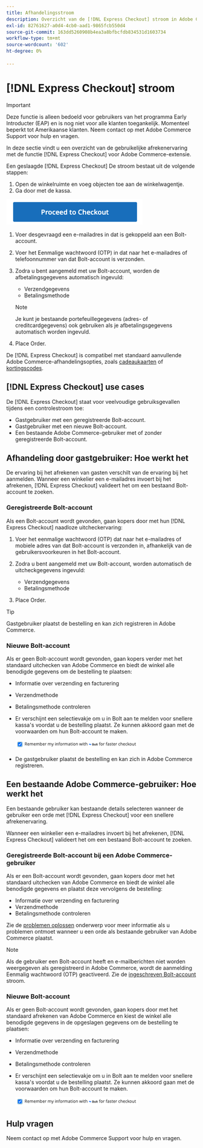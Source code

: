 ```yaml
---
title: Afhandelingsstroom
description: Overzicht van de [!DNL Express Checkout] stroom in Adobe Commerce.
exl-id: 82761627-a0d4-4cb0-aad1-9865fcb550d4
source-git-commit: 163dd5260908b4ea3a8bfbcfdb834531d1603734
workflow-type: tm+mt
source-wordcount: '602'
ht-degree: 0%

---
```


# [!DNL Express Checkout] stroom

>[!IMPORTANT]
>
> Deze functie is alleen bedoeld voor gebruikers van het programma Early Introducter (EAP) en is nog niet voor alle klanten toegankelijk. Momenteel beperkt tot Amerikaanse klanten. Neem contact op met Adobe Commerce Support voor hulp en vragen.

In deze sectie vindt u een overzicht van de gebruikelijke afrekenervaring met de functie [!DNL Express Checkout] voor Adobe Commerce-extensie.

Een geslaagde [!DNL Express Checkout] De stroom bestaat uit de volgende stappen:

1. Open de winkelruimte en voeg objecten toe aan de winkelwagentje.
1. Ga door met de kassa.

![Afhandeling](../assets/proceed-checkout.png)

1. Voer desgevraagd een e-mailadres in dat is gekoppeld aan een Bolt-account.
1. Voer het Eenmalige wachtwoord (OTP) in dat naar het e-mailadres of telefoonnummer van dat Bolt-account is verzonden.
1. Zodra u bent aangemeld met uw Bolt-account, worden de afbetalingsgegevens automatisch ingevuld:

   - Verzendgegevens
   - Betalingsmethode

   >[!NOTE]
   >
   > Je kunt je bestaande portefeuillegegevens (adres- of creditcardgegevens) ook gebruiken als je afbetalingsgegevens automatisch worden ingevuld.

1. Place Order.

De [!DNL Express Checkout] is compatibel met standaard aanvullende Adobe Commerce-afhandelingsopties, zoals [cadeaukaarten](https://docs.magento.com/user-guide/catalog/product-gift-card.html) of [kortingscodes](https://docs.magento.com/user-guide/marketing/price-rules-cart-coupon.html).

## [!DNL Express Checkout] use cases

De [!DNL Express Checkout] staat voor veelvoudige gebruiksgevallen tijdens een controlestroom toe:

- Gastgebruiker met een geregistreerde Bolt-account.
- Gastgebruiker met een nieuwe Bolt-account.
- Een bestaande Adobe Commerce-gebruiker met of zonder geregistreerde Bolt-account.

## Afhandeling door gastgebruiker: Hoe werkt het

De ervaring bij het afrekenen van gasten verschilt van de ervaring bij het aanmelden. Wanneer een winkelier een e-mailadres invoert bij het afrekenen, [!DNL Express Checkout] valideert het om een bestaand Bolt-account te zoeken.

### Geregistreerde Bolt-account

Als een Bolt-account wordt gevonden, gaan kopers door met hun [!DNL Express Checkout] naadloze uitcheckervaring:

1. Voer het eenmalige wachtwoord (OTP) dat naar het e-mailadres of mobiele adres van dat Bolt-account is verzonden in, afhankelijk van de gebruikersvoorkeuren in het Bolt-account.
1. Zodra u bent aangemeld met uw Bolt-account, worden automatisch de uitcheckgegevens ingevuld:

   - Verzendgegevens
   - Betalingsmethode

1. Place Order.

>[!TIP]
>
> Gastgebruiker plaatst de bestelling en kan zich registreren in Adobe Commerce.

### Nieuwe Bolt-account

Als er geen Bolt-account wordt gevonden, gaan kopers verder met het standaard uitchecken van Adobe Commerce en biedt de winkel alle benodigde gegevens om de bestelling te plaatsen:

- Informatie over verzending en facturering
- Verzendmethode
- Betalingsmethode controleren
- Er verschijnt een selectievakje om u in Bolt aan te melden voor snellere kassa&#39;s voordat u de bestelling plaatst. Ze kunnen akkoord gaan met de voorwaarden om hun Bolt-account te maken.

   ![Bolt onthouden](../assets/checked-bolt.png)

- De gastgebruiker plaatst de bestelling en kan zich in Adobe Commerce registreren.

## Een bestaande Adobe Commerce-gebruiker: Hoe werkt het

Een bestaande gebruiker kan bestaande details selecteren wanneer de gebruiker een orde met [!DNL Express Checkout] voor een snellere afrekenervaring.

Wanneer een winkelier een e-mailadres invoert bij het afrekenen, [!DNL Express Checkout] valideert het om een bestaand Bolt-account te zoeken.

### Geregistreerde Bolt-account bij een Adobe Commerce-gebruiker

Als er een Bolt-account wordt gevonden, gaan kopers door met het standaard uitchecken van Adobe Commerce en biedt de winkel alle benodigde gegevens en plaatst deze vervolgens de bestelling:

- Informatie over verzending en facturering
- Verzendmethode
- Betalingsmethode controleren

Zie de [problemen oplossen](../express-checkout/troubleshooting.md) onderwerp voor meer informatie als u problemen ontmoet wanneer u een orde als bestaande gebruiker van Adobe Commerce plaatst.

>[!NOTE]
>
> Als de gebruiker een Bolt-account heeft en e-mailberichten niet worden weergegeven als geregistreerd in Adobe Commerce, wordt de aanmelding Eenmalig wachtwoord (OTP) geactiveerd. Zie de [ingeschreven Bolt-account](#registered-bolt-account) stroom.

### Nieuwe Bolt-account

Als er geen Bolt-account wordt gevonden, gaan kopers door met het standaard afrekenen van Adobe Commerce en kiest de winkel alle benodigde gegevens in de opgeslagen gegevens om de bestelling te plaatsen:

- Informatie over verzending en facturering
- Verzendmethode
- Betalingsmethode controleren
- Er verschijnt een selectievakje om u in Bolt aan te melden voor snellere kassa&#39;s voordat u de bestelling plaatst. Ze kunnen akkoord gaan met de voorwaarden om hun Bolt-account te maken.

   ![Bolt onthouden](../assets/checked-bolt.png)

## Hulp vragen

Neem contact op met Adobe Commerce Support voor hulp en vragen.
